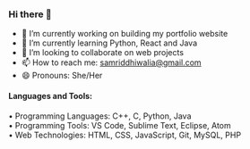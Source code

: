 ### Hi there 👋

- 🔭 I’m currently working on building my portfolio website
- 🌱 I’m currently learning Python, React and Java
- 👯 I’m looking to collaborate on web projects
- 📫 How to reach me: samriddhiwalia@gmail.com
- 😄 Pronouns: She/Her

<h4 align="left">Languages and Tools:</h4>
<p align="left"> • Programming Languages: C++, C, Python, Java <br>
• Programming Tools: VS Code, Sublime Text, Eclipse, Atom <br>
• Web Technologies: HTML, CSS, JavaScript, Git, MySQL, PHP </p>

